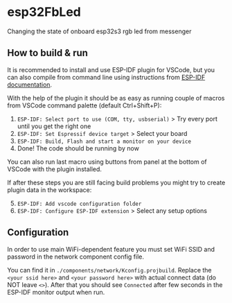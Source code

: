 # esp32FbLed

Changing the state of onboard esp32s3 rgb led from messenger

## How to build & run

It is recommended to install and use ESP-IDF plugin for VSCode, but you can also compile from command line using instructions from [ESP-IDF documentation](https://docs.espressif.com/projects/esp-idf/en/v5.1/esp32s3/api-guides/build-system.html).

With the help of the plugin it should be as easy as running couple of macros from VSCode command palette (default Ctrl+Shift+P):

1. `ESP-IDF: Select port to use (COM, tty, usbserial)` > Try every port until you get the right one
2. `ESP-IDF: Set Espressif device target` > Select your board
3. `ESP-IDF: Build, Flash and start a monitor on your device`
4. Done! The code should be running by now

You can also run last macro using buttons from panel at the bottom of VSCode with the plugin installed.

If after these steps you are still facing build problems you might try to create plugin data in the workspace:

5. `ESP-IDF: Add vscode configuration folder`
6. `ESP-IDF: Configure ESP-IDF extension` > Select any setup options

## Configuration

In order to use main WiFi-dependent feature you must set WiFi SSID and password in the network component config file.

You can find it in `./components/network/Kconfig.projbuild`. Replace the `<your ssid here>` and `<your password here>` with actual connect data (do NOT leave `<>`).
After that you should see `Connected` after few seconds in the ESP-IDF monitor output when run.